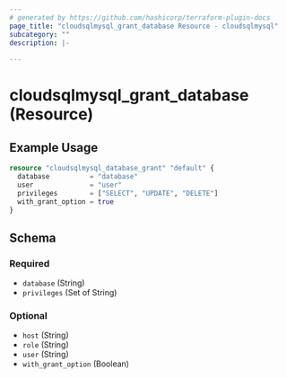 ```yaml
---
# generated by https://github.com/hashicorp/terraform-plugin-docs
page_title: "cloudsqlmysql_grant_database Resource - cloudsqlmysql"
subcategory: ""
description: |-
  
---
```


# cloudsqlmysql_grant_database (Resource)



## Example Usage

```terraform
resource "cloudsqlmysql_database_grant" "default" {
  database          = "database"
  user              = "user"
  privileges        = ["SELECT", "UPDATE", "DELETE"]
  with_grant_option = true
}
```

<!-- schema generated by tfplugindocs -->
## Schema

### Required

- `database` (String)
- `privileges` (Set of String)

### Optional

- `host` (String)
- `role` (String)
- `user` (String)
- `with_grant_option` (Boolean)
